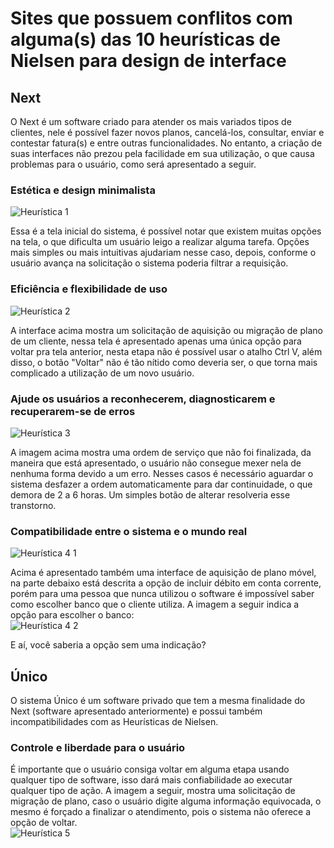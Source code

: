 # Sites que possuem conflitos com alguma(s) das 10 heurísticas de Nielsen para design de interface

## Next

O Next é um software criado para atender os mais variados tipos de clientes, nele é possível fazer novos planos, cancelá-los, consultar, enviar e contestar fatura(s) e entre outras funcionalidades.
No entanto, a criação de suas interfaces não prezou pela facilidade em sua utilização, o que causa problemas para o usuário, como será apresentado a seguir.

### Estética e design minimalista  
![Heurística 1](https://user-images.githubusercontent.com/111358479/236704966-114ee160-fccd-4308-bb3b-2dbf5518134b.png)
  
Essa é a tela inicial do sistema, é possível notar que existem muitas opções na tela, o que dificulta um usuário leigo a realizar alguma tarefa.
Opções mais simples ou mais intuitivas ajudariam nesse caso, depois, conforme o usuário avança na solicitação o sistema poderia filtrar a requisição.  

### Eficiência e flexibilidade de uso  
![Heurística 2](https://github.com/PedrohDavi/bertoti/assets/111358479/7012df7d-053e-4b60-8ce4-ce90f756c6b1)
  
A interface acima mostra um solicitação de aquisição ou migração de plano de um cliente, nessa tela é apresentado apenas uma única opção para voltar pra tela anterior,
nesta etapa não é possível usar o atalho Ctrl V, além disso, o botão "Voltar" não é tão nítido como deveria ser, o que torna mais complicado a utilização de um novo usuário.

### Ajude os usuários a reconhecerem, diagnosticarem e recuperarem-se de erros  
![Heurística 3](https://user-images.githubusercontent.com/111358479/236629680-d3dc7625-b13a-49f6-9e48-9434c4e2de33.png)
  
A imagem acima mostra uma ordem de serviço que não foi finalizada, da maneira que está apresentado, o usuário não consegue mexer nela de nenhuma forma devido a um erro.
Nesses casos é necessário aguardar o sistema desfazer a ordem automaticamente para dar continuidade, o que demora de 2 a 6 horas. Um simples botão de alterar resolveria esse transtorno.  

### Compatibilidade entre o sistema e o mundo real  
![Heurística 4 1](https://github.com/PedrohDavi/bertoti/assets/111358479/0ac929d0-53f7-43cf-be0e-7718a63145ca)
 
Acima é apresentado também uma interface de aquisição de plano móvel, na parte debaixo está descrita a opção de incluir débito em conta corrente, 
porém para uma pessoa que nunca utilizou o software é impossível saber como escolher banco que o cliente utiliza. A imagem a seguir indica a opção para escolher o banco:  
![Heurística 4 2](https://github.com/PedrohDavi/bertoti/assets/111358479/49bff905-1618-40a8-88cb-e83b284b3464)
 
E aí, você saberia a opção sem uma indicação?

## Único
O sistema Único é um software privado que tem a mesma finalidade do Next (software apresentado anteriormente) e possui também incompatibilidades com as Heurísticas de Nielsen.

### Controle e liberdade para o usuário
É importante que o usuário consiga voltar em alguma etapa usando qualquer tipo de software, isso dará mais confiabilidade ao executar qualquer tipo de ação. A imagem a seguir, mostra uma solicitação de migração de plano, caso o usuário digite alguma informação equivocada, o mesmo é forçado a finalizar o atendimento, pois o sistema não oferece a opção de voltar.  
![Heurística 5](https://user-images.githubusercontent.com/111358479/236706167-ebc87cbf-53a4-4495-b47d-294e78d1bb27.png)


